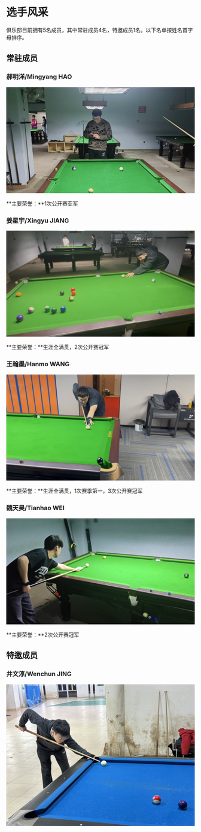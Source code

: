 # 选手风采

俱乐部目前拥有5名成员，其中常驻成员4名，特邀成员1名。以下名单按姓名首字母排序。

## 常驻成员

### 郝明洋/Mingyang HAO

![](./img/haomingyang.jpg)

**主要荣誉：**1次公开赛亚军

### 姜星宇/Xingyu JIANG

![](./img/jiangxingyu.jpg)

**主要荣誉：**生涯全满贯，2次公开赛冠军

### 王翰墨/Hanmo WANG

![](./img/wanghanmo.jpg)

**主要荣誉：**生涯全满贯，1次赛季第一，3次公开赛冠军

### 魏天昊/Tianhao WEI

![](./img/weitianhao.jpg)

**主要荣誉：**2次公开赛冠军

## 特邀成员

### 井文淳/Wenchun JING

![](./img/jingwenchun.jpg)